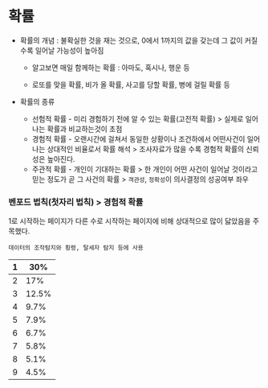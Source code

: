 # 확률

- 확률의 개념 : 불확실한 것을 재는 것으로, 0에서 1까지의 값을 갖는데 그 값이 커질수록 일어날 가능성이 높아짐

  - 알고보면 매일 함께하는 확률 : 아마도, 혹시나, 행운 등

  - 로또를 맞을 확률, 비가 올 확률, 사고를 당할 확률, 병에 걸릴 확률 등



- 확률의 종류
  - 선험적 확률 - 미리 경험하기 전에 알 수 있는 확률(고전적 확률) > 실제로 일어나는 확률과 비교하는것이 초점
  - 경험적 확률 - 오랜시간에 걸쳐서 동일한 상황이나 조건하에서 어떤사건이 일어나는 상대적인 비율로서 확률 해석 > 조사자료가 많을 수록 경험적 확률의 신뢰성은 높아진다.
  - 주관적 확률 - 개인이 기대하는 확률 > 한 개인이 어떤 사건이 일어날 것이라고 믿는 정도가 곧 그 사건의 확률 > ``객관성``, ``정확성``이 의사결정의 성공여부 좌우



### 벤포드 법칙(첫자리 법칙) > 경험적 확률

1로 시작하는 페이지가 다른 수로 시작하는 페이지에 비해 상대적으로 많이 닳았음을 주목했다.

``데이터의 조작탐지와 횡령, 탈세자 탐지 등에 사용``



| 1    | 30%   |
| ---- | ----- |
| 2    | 17%   |
| 3    | 12.5% |
| 4    | 9.7%  |
| 5    | 7.9%  |
| 6    | 6.7%  |
| 7    | 5.8%  |
| 8    | 5.1%  |
| 9    | 4.5%  |



